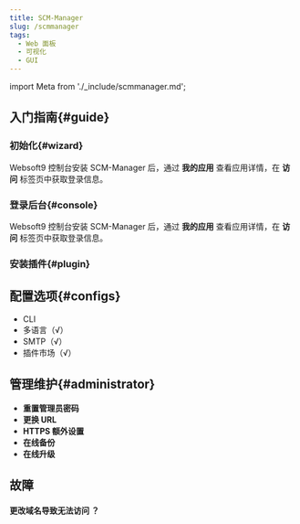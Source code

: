 ```yaml
---
title: SCM-Manager
slug: /scmmanager
tags:
  - Web 面板
  - 可视化
  - GUI
---
```


import Meta from './_include/scmmanager.md';

<Meta name="meta" />

## 入门指南{#guide}

### 初始化{#wizard}

Websoft9 控制台安装 SCM-Manager 后，通过 **我的应用** 查看应用详情，在 **访问** 标签页中获取登录信息。  

### 登录后台{#console}

Websoft9 控制台安装 SCM-Manager 后，通过 **我的应用** 查看应用详情，在 **访问** 标签页中获取登录信息。  

### 安装插件{#plugin}

## 配置选项{#configs}

- CLI
- 多语言（√）
- SMTP（√）
- 插件市场（√）

## 管理维护{#administrator}

- **重置管理员密码**
- **更换 URL**
- **HTTPS 额外设置**
- **在线备份**
- **在线升级**

## 故障

#### 更改域名导致无法访问 ？